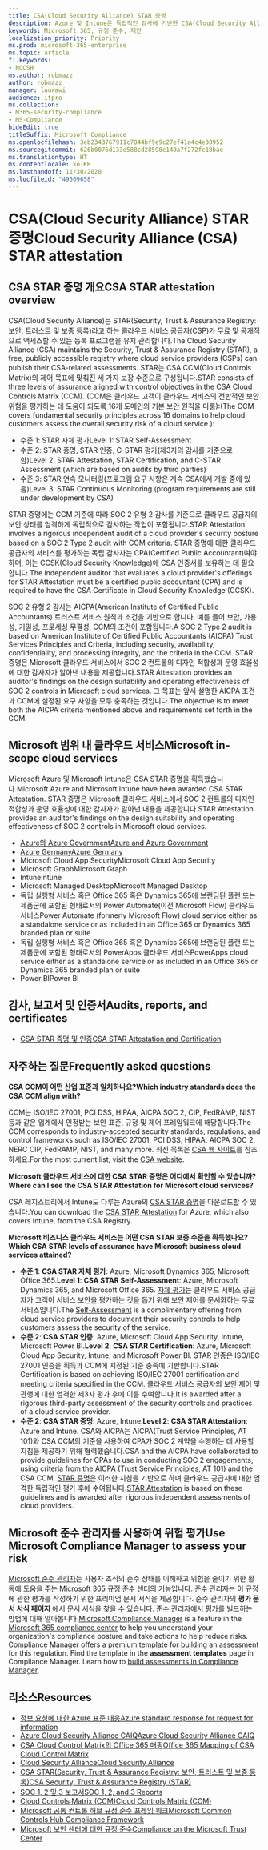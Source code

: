 ```yaml
---
title: CSA(Cloud Security Alliance) STAR 증명
description: Azure 및 Intune은 독립적인 감사에 기반한 CSA(Cloud Security Alliance) STAR 증명을 획득했습니다.
keywords: Microsoft 365, 규정 준수, 제안
localization_priority: Priority
ms.prod: microsoft-365-enterprise
ms.topic: article
f1.keywords:
- NOCSH
ms.author: robmazz
author: robmazz
manager: laurawi
audience: itpro
ms.collection:
- M365-security-compliance
- MS-Compliance
hideEdit: true
titleSuffix: Microsoft Compliance
ms.openlocfilehash: 3eb2343767911c7844bf9e9c27ef41a4c4e30952
ms.sourcegitcommit: 626b0076d133e588cd28598c149a7f272fc18bae
ms.translationtype: HT
ms.contentlocale: ko-KR
ms.lasthandoff: 11/30/2020
ms.locfileid: "49509658"
---
```

# <a name="cloud-security-alliance-csa-star-attestation"></a><span data-ttu-id="c069a-104">CSA(Cloud Security Alliance) STAR 증명</span><span class="sxs-lookup"><span data-stu-id="c069a-104">Cloud Security Alliance (CSA) STAR attestation</span></span>

## <a name="csa-star-attestation-overview"></a><span data-ttu-id="c069a-105">CSA STAR 증명 개요</span><span class="sxs-lookup"><span data-stu-id="c069a-105">CSA STAR attestation overview</span></span>

<span data-ttu-id="c069a-106">CSA(Cloud Security Alliance)는 STAR(Security, Trust & Assurance Registry: 보안, 트러스트 및 보증 등록)라고 하는 클라우드 서비스 공급자(CSP)가 무료 및 공개적으로 액세스할 수 있는 등록 프로그램을 유지 관리합니다.</span><span class="sxs-lookup"><span data-stu-id="c069a-106">The Cloud Security Alliance (CSA) maintains the Security, Trust & Assurance Registry (STAR), a free, publicly accessible registry where cloud service providers (CSPs) can publish their CSA-related assessments.</span></span> <span data-ttu-id="c069a-107">STAR는 CSA CCM(Cloud Controls Matrix)의 제어 목표에 맞춰진 세 가지 보장 수준으로 구성됩니다.</span><span class="sxs-lookup"><span data-stu-id="c069a-107">STAR consists of three levels of assurance aligned with control objectives in the CSA Cloud Controls Matrix (CCM).</span></span> <span data-ttu-id="c069a-108">(CCM은 클라우드 고객이 클라우드 서비스의 전반적인 보안 위험을 평가하는 데 도움이 되도록 16개 도메인의 기본 보안 원칙을 다룸):</span><span class="sxs-lookup"><span data-stu-id="c069a-108">(The CCM covers fundamental security principles across 16 domains to help cloud customers assess the overall security risk of a cloud service.):</span></span>

- <span data-ttu-id="c069a-109">수준 1: STAR 자체 평가</span><span class="sxs-lookup"><span data-stu-id="c069a-109">Level 1: STAR Self-Assessment</span></span>
- <span data-ttu-id="c069a-110">수준 2: STAR 증명, STAR 인증, C-STAR 평가(제3자의 감사를 기준으로 함)</span><span class="sxs-lookup"><span data-stu-id="c069a-110">Level 2: STAR Attestation, STAR Certification, and C-STAR Assessment (which are based on audits by third parties)</span></span>
- <span data-ttu-id="c069a-111">수준 3: STAR 연속 모니터링(프로그램 요구 사항은 계속 CSA에서 개발 중에 있음)</span><span class="sxs-lookup"><span data-stu-id="c069a-111">Level 3: STAR Continuous Monitoring (program requirements are still under development by CSA)</span></span>

<span data-ttu-id="c069a-112">STAR 증명에는 CCM 기준에 따라 SOC 2 유형 2 감사를 기준으로 클라우드 공급자의 보안 상태를 엄격하게 독립적으로 감사하는 작업이 포함됩니다.</span><span class="sxs-lookup"><span data-stu-id="c069a-112">STAR Attestation involves a rigorous independent audit of a cloud provider's security posture based on a SOC 2 Type 2 audit with CCM criteria.</span></span> <span data-ttu-id="c069a-113">STAR 증명에 대한 클라우드 공급자의 서비스를 평가하는 독립 감사자는 CPA(Certified Public Accountant)여야 하며, 이는 CCSK(Cloud Security Knowledge)에 CSA 인증서를 보유하는 데 필요합니다.</span><span class="sxs-lookup"><span data-stu-id="c069a-113">The independent auditor that evaluates a cloud provider's offerings for STAR Attestation must be a certified public accountant (CPA) and is required to have the CSA Certificate in Cloud Security Knowledge (CCSK).</span></span>  
  
<span data-ttu-id="c069a-114">SOC 2 유형 2 감사는 AICPA(American Institute of Certified Public Accountants) 트러스트 서비스 원칙과 조건을 기반으로 합니다. 예를 들어 보안, 가용성, 기밀성, 프로세싱 무결성, CCM의 조건이 포함됩니다.</span><span class="sxs-lookup"><span data-stu-id="c069a-114">A SOC 2 Type 2 audit is based on American Institute of Certified Public Accountants (AICPA) Trust Services Principles and Criteria, including security, availability, confidentiality, and processing integrity, and the criteria in the CCM.</span></span> <span data-ttu-id="c069a-115">STAR 증명은 Microsoft 클라우드 서비스에서 SOC 2 컨트롤의 디자인 적합성과 운영 효율성에 대한 감사자가 알아낸 내용을 제공합니다.</span><span class="sxs-lookup"><span data-stu-id="c069a-115">STAR Attestation provides an auditor's findings on the design suitability and operating effectiveness of SOC 2 controls in Microsoft cloud services.</span></span> <span data-ttu-id="c069a-116">그 목표는 앞서 설명한 AICPA 조건과 CCM에 설정된 요구 사항을 모두 충족하는 것입니다.</span><span class="sxs-lookup"><span data-stu-id="c069a-116">The objective is to meet both the AICPA criteria mentioned above and requirements set forth in the CCM.</span></span>

## <a name="microsoft-in-scope-cloud-services"></a><span data-ttu-id="c069a-117">Microsoft 범위 내 클라우드 서비스</span><span class="sxs-lookup"><span data-stu-id="c069a-117">Microsoft in-scope cloud services</span></span>

<span data-ttu-id="c069a-118">Microsoft Azure 및 Microsoft Intune은 CSA STAR 증명을 획득했습니다.</span><span class="sxs-lookup"><span data-stu-id="c069a-118">Microsoft Azure and Microsoft Intune have been awarded CSA STAR Attestation.</span></span> <span data-ttu-id="c069a-119">STAR 증명은 Microsoft 클라우드 서비스에서 SOC 2 컨트롤의 디자인 적합성과 운영 효율성에 대한 감사자가 알아낸 내용을 제공합니다.</span><span class="sxs-lookup"><span data-stu-id="c069a-119">STAR Attestation provides an auditor's findings on the design suitability and operating effectiveness of SOC 2 controls in Microsoft cloud services.</span></span>

- [<span data-ttu-id="c069a-120">Azure와 Azure Government</span><span class="sxs-lookup"><span data-stu-id="c069a-120">Azure and Azure Government</span></span>](https://aka.ms/AzureCompliance)
- [<span data-ttu-id="c069a-121">Azure Germany</span><span class="sxs-lookup"><span data-stu-id="c069a-121">Azure Germany</span></span>](https://aka.ms/AzureCompliance)
- <span data-ttu-id="c069a-122">Microsoft Cloud App Security</span><span class="sxs-lookup"><span data-stu-id="c069a-122">Microsoft Cloud App Security</span></span>
- <span data-ttu-id="c069a-123">Microsoft Graph</span><span class="sxs-lookup"><span data-stu-id="c069a-123">Microsoft Graph</span></span>
- <span data-ttu-id="c069a-124">Intune</span><span class="sxs-lookup"><span data-stu-id="c069a-124">Intune</span></span>
- <span data-ttu-id="c069a-125">Microsoft Managed Desktop</span><span class="sxs-lookup"><span data-stu-id="c069a-125">Microsoft Managed Desktop</span></span>
- <span data-ttu-id="c069a-126">독립 실행형 서비스 혹은 Office 365 혹은 Dynamics 365에 브랜딩된 플랜 또는 제품군에 포함된 형태로서의 Power Automate(이전 Microsoft Flow) 클라우드 서비스</span><span class="sxs-lookup"><span data-stu-id="c069a-126">Power Automate (formerly Microsoft Flow) cloud service either as a standalone service or as included in an Office 365 or Dynamics 365 branded plan or suite</span></span>
- <span data-ttu-id="c069a-127">독립 실행형 서비스 혹은 Office 365 혹은 Dynamics 365에 브랜딩된 플랜 또는 제품군에 포함된 형태로서의 PowerApps 클라우드 서비스</span><span class="sxs-lookup"><span data-stu-id="c069a-127">PowerApps cloud service either as a standalone service or as included in an Office 365 or Dynamics 365 branded plan or suite</span></span> 
- <span data-ttu-id="c069a-128">Power BI</span><span class="sxs-lookup"><span data-stu-id="c069a-128">Power BI</span></span>

## <a name="audits-reports-and-certificates"></a><span data-ttu-id="c069a-129">감사, 보고서 및 인증서</span><span class="sxs-lookup"><span data-stu-id="c069a-129">Audits, reports, and certificates</span></span>

- [<span data-ttu-id="c069a-130">CSA STAR 증명 및 인증</span><span class="sxs-lookup"><span data-stu-id="c069a-130">CSA STAR Attestation and Certification</span></span>](https://cloudsecurityalliance.org/star/registry/microsoft/)

## <a name="frequently-asked-questions"></a><span data-ttu-id="c069a-131">자주하는 질문</span><span class="sxs-lookup"><span data-stu-id="c069a-131">Frequently asked questions</span></span>

<span data-ttu-id="c069a-132">**CSA CCM이 어떤 산업 표준과 일치하나요?**</span><span class="sxs-lookup"><span data-stu-id="c069a-132">**Which industry standards does the CSA CCM align with?**</span></span>

<span data-ttu-id="c069a-133">CCM는 ISO/IEC 27001, PCI DSS, HIPAA, AICPA SOC 2, CIP, FedRAMP, NIST 등과 같은 업계에서 인정받는 보안 표준, 규정 및 제어 프레임워크에 해당합니다.</span><span class="sxs-lookup"><span data-stu-id="c069a-133">The CCM corresponds to industry-accepted security standards, regulations, and control frameworks such as ISO/IEC 27001, PCI DSS, HIPAA, AICPA SOC 2, NERC CIP, FedRAMP, NIST, and many more.</span></span> <span data-ttu-id="c069a-134">최신 목록은 [CSA 웹 사이트](https://cloudsecurityalliance.org/)를 참조하세요.</span><span class="sxs-lookup"><span data-stu-id="c069a-134">For the most current list, visit the [CSA website](https://cloudsecurityalliance.org/).</span></span>

<span data-ttu-id="c069a-135">**Microsoft 클라우드 서비스에 대한 CSA STAR 증명은 어디에서 확인할 수 있습니까?**</span><span class="sxs-lookup"><span data-stu-id="c069a-135">**Where can I see the CSA STAR Attestation for Microsoft cloud services?**</span></span>

<span data-ttu-id="c069a-136">CSA 레지스트리에서 Intune도 다루는 Azure의 [CSA STAR 증명](https://aka.ms/CSASTAR-Attestation)을 다운로드할 수 있습니다.</span><span class="sxs-lookup"><span data-stu-id="c069a-136">You can download the [CSA STAR Attestation](https://aka.ms/CSASTAR-Attestation) for Azure, which also covers Intune, from the CSA Registry.</span></span>

<span data-ttu-id="c069a-137">**Microsoft 비즈니스 클라우드 서비스는 어떤 CSA STAR 보증 수준을 획득했나요?**</span><span class="sxs-lookup"><span data-stu-id="c069a-137">**Which CSA STAR levels of assurance have Microsoft business cloud services attained?**</span></span>

- <span data-ttu-id="c069a-138">**수준 1**: **CSA STAR 자체 평가**: Azure, Microsoft Dynamics 365, Microsoft Office 365.</span><span class="sxs-lookup"><span data-stu-id="c069a-138">**Level 1**: **CSA STAR Self-Assessment**: Azure, Microsoft Dynamics 365, and Microsoft Office 365.</span></span> <span data-ttu-id="c069a-139">[자체 평가](offering-csa-star-self-assessment.md)는 클라우드 서비스 공급자가 고객이 서비스 보안을 평가하는 것을 돕기 위해 보안 제어를 문서화하는 무료 서비스입니다.</span><span class="sxs-lookup"><span data-stu-id="c069a-139">The [Self-Assessment](offering-csa-star-self-assessment.md) is a complimentary offering from cloud service providers to document their security controls to help customers assess the security of the service.</span></span>
- <span data-ttu-id="c069a-140">**수준 2**: **CSA STAR 인증**: Azure, Microsoft Cloud App Security, Intune, Microsoft Power BI.</span><span class="sxs-lookup"><span data-stu-id="c069a-140">**Level 2**: **CSA STAR Certification**: Azure, Microsoft Cloud App Security, Intune, and Microsoft Power BI.</span></span> <span data-ttu-id="c069a-141">STAR 인증은 ISO/IEC 27001 인증을 획득과 CCM에 지정된 기준 충족에 기반합니다.</span><span class="sxs-lookup"><span data-stu-id="c069a-141">STAR Certification is based on achieving ISO/IEC 27001 certification and meeting criteria specified in the CCM.</span></span> <span data-ttu-id="c069a-142">클라우드 서비스 공급자의 보안 제어 및 관행에 대한 엄격한 제3자 평가 후에 이를 수여합니다.</span><span class="sxs-lookup"><span data-stu-id="c069a-142">It is awarded after a rigorous third-party assessment of the security controls and practices of a cloud service provider.</span></span>
- <span data-ttu-id="c069a-143">**수준 2**: **CSA STAR 증명**: Azure, Intune.</span><span class="sxs-lookup"><span data-stu-id="c069a-143">**Level 2**: **CSA STAR Attestation**: Azure and Intune.</span></span> <span data-ttu-id="c069a-144">CSA와 AICPA는 AICPA(Trust Service Principles, AT 101)와 CSA CCM의 기준을 사용하여 CPA가 SOC 2 계약을 수행하는 데 사용할 지침을 제공하기 위해 협력했습니다.</span><span class="sxs-lookup"><span data-stu-id="c069a-144">CSA and the AICPA have collaborated to provide guidelines for CPAs to use in conducting SOC 2 engagements, using criteria from the AICPA (Trust Service Principles, AT 101) and the CSA CCM.</span></span> <span data-ttu-id="c069a-145">[STAR 증명](offering-CSA-STAR-Attestation.md)은 이러한 지침을 기반으로 하며 클라우드 공급자에 대한 엄격한 독립적인 평가 후에 수여됩니다.</span><span class="sxs-lookup"><span data-stu-id="c069a-145">[STAR Attestation](offering-CSA-STAR-Attestation.md) is based on these guidelines and is awarded after rigorous independent assessments of cloud providers.</span></span>

## <a name="use-microsoft-compliance-manager-to-assess-your-risk"></a><span data-ttu-id="c069a-146">Microsoft 준수 관리자를 사용하여 위험 평가</span><span class="sxs-lookup"><span data-stu-id="c069a-146">Use Microsoft Compliance Manager to assess your risk</span></span>

<span data-ttu-id="c069a-p109">[Microsoft 준수 관리자](https://docs.microsoft.com/microsoft-365/compliance/compliance-manager)는 사용자 조직의 준수 상태를 이해하고 위험을 줄이기 위한 활동에 도움을 주는 [Microsoft 365 규정 준수 센터](https://docs.microsoft.com/microsoft-365/compliance/microsoft-365-compliance-center)의 기능입니다. 준수 관리자는 이 규정에 관한 평가를 작성하기 위한 프리미엄 문서 서식을 제공합니다. 준수 관리자의 **평가 문서 서식 페이지** 에서 문서 서식을 찾을 수 있습니다. [준수 관리자에서 평가를 빌드](https://docs.microsoft.com/microsoft-365/compliance/compliance-manager-assessments)하는 방법에 대해 알아봅니다.</span><span class="sxs-lookup"><span data-stu-id="c069a-p109">[Microsoft Compliance Manager](https://docs.microsoft.com/microsoft-365/compliance/compliance-manager) is a feature in the [Microsoft 365 compliance center](https://docs.microsoft.com/microsoft-365/compliance/microsoft-365-compliance-center) to help you understand your organization's compliance posture and take actions to help reduce risks. Compliance Manager offers a premium template for building an assessment for this regulation. Find the template in the **assessment templates** page in Compliance Manager. Learn how to [build assessments in Compliance Manager](https://docs.microsoft.com/microsoft-365/compliance/compliance-manager-assessments).</span></span>

## <a name="resources"></a><span data-ttu-id="c069a-151">리소스</span><span class="sxs-lookup"><span data-stu-id="c069a-151">Resources</span></span>

- [<span data-ttu-id="c069a-152">정보 요청에 대한 Azure 표준 대응</span><span class="sxs-lookup"><span data-stu-id="c069a-152">Azure standard response for request for information</span></span>](https://aka.ms/AzureStandardRequestForInformation)
- [<span data-ttu-id="c069a-153">Azure Cloud Security Alliance CAIQ</span><span class="sxs-lookup"><span data-stu-id="c069a-153">Azure Cloud Security Alliance CAIQ</span></span>](https://aka.ms/AzureCSACAIQ)
- [<span data-ttu-id="c069a-154">CSA Cloud Control Matrix의 Office 365 매핑</span><span class="sxs-lookup"><span data-stu-id="c069a-154">Office 365 Mapping of CSA Cloud Control Matrix</span></span>](https://aka.ms/Office365CSACloudControlMatrix)
- [<span data-ttu-id="c069a-155">Cloud Security Alliance</span><span class="sxs-lookup"><span data-stu-id="c069a-155">Cloud Security Alliance</span></span>](https://cloudsecurityalliance.org/)
- [<span data-ttu-id="c069a-156">CSA STAR(Security, Trust & Assurance Registry: 보안, 트러스트 및 보증 등록)</span><span class="sxs-lookup"><span data-stu-id="c069a-156">CSA Security, Trust & Assurance Registry (STAR)</span></span>](https://cloudsecurityalliance.org/star/)
- [<span data-ttu-id="c069a-157">SOC 1, 2 및 3 보고서</span><span class="sxs-lookup"><span data-stu-id="c069a-157">SOC 1, 2, and 3 Reports</span></span>](offering-soc.md)
- [<span data-ttu-id="c069a-158">Cloud Controls Matrix (CCM)</span><span class="sxs-lookup"><span data-stu-id="c069a-158">Cloud Controls Matrix (CCM)</span></span>](https://cloudsecurityalliance.org/group/cloud-controls-matrix/)
- [<span data-ttu-id="c069a-159">Microsoft 공통 컨트롤 허브 규정 준수 프레임 워크</span><span class="sxs-lookup"><span data-stu-id="c069a-159">Microsoft Common Controls Hub Compliance Framework</span></span>](https://www.microsoft.com/trust-center/compliance/compliance-overview)
- [<span data-ttu-id="c069a-160">Microsoft 보안 센터에 대한 규정 준수</span><span class="sxs-lookup"><span data-stu-id="c069a-160">Compliance on the Microsoft Trust Center</span></span>](https://www.microsoft.com/trust-center/compliance/compliance-overview)
